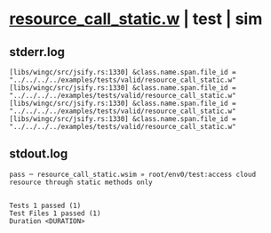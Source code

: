 # [resource_call_static.w](../../../../../examples/tests/valid/resource_call_static.w) | test | sim

## stderr.log
```log
[libs/wingc/src/jsify.rs:1330] &class.name.span.file_id = "../../../../examples/tests/valid/resource_call_static.w"
[libs/wingc/src/jsify.rs:1330] &class.name.span.file_id = "../../../../examples/tests/valid/resource_call_static.w"
[libs/wingc/src/jsify.rs:1330] &class.name.span.file_id = "../../../../examples/tests/valid/resource_call_static.w"
[libs/wingc/src/jsify.rs:1330] &class.name.span.file_id = "../../../../examples/tests/valid/resource_call_static.w"
```

## stdout.log
```log
pass ─ resource_call_static.wsim » root/env0/test:access cloud resource through static methods only
 
 
Tests 1 passed (1)
Test Files 1 passed (1)
Duration <DURATION>
```

